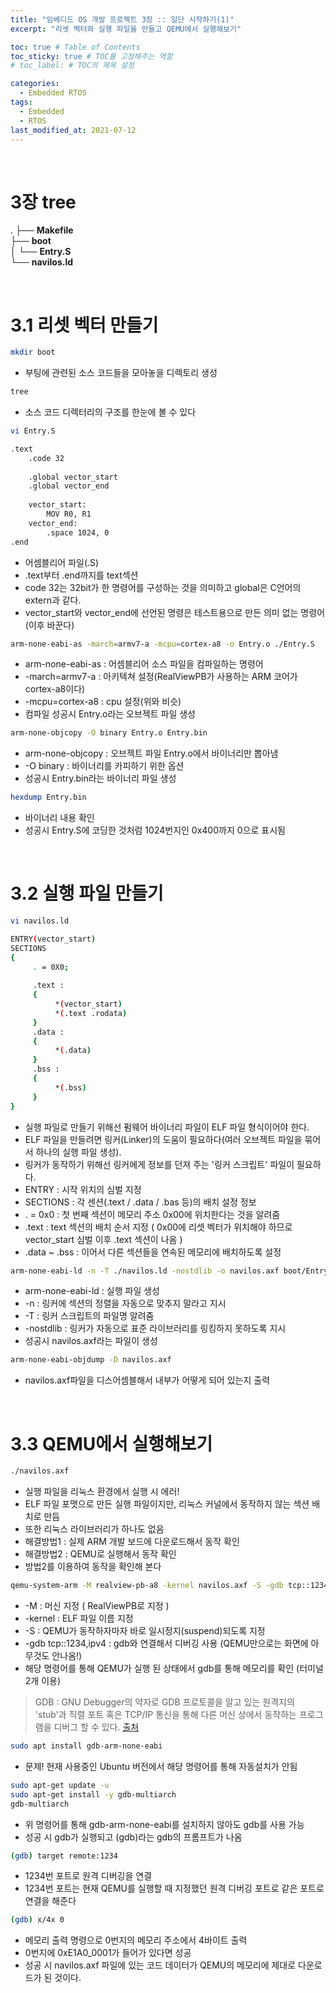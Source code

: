 ```yaml
---
title: "임베디드 OS 개발 프로젝트 3장 :: 일단 시작하기(1)"
excerpt: "리셋 벡터와 실행 파일을 만들고 QEMU에서 실행해보기"

toc: true # Table of Contents
toc_sticky: true # TOC를 고정해주는 역할 
# toc_label: # TOC의 제목 설정

categories:
  - Embedded RTOS
tags:
  - Embedded
  - RTOS
last_modified_at: 2021-07-12
---
```


<br/>

# 3장 tree

.
├── **Makefile**  
├── **boot**  
│  └── **Entry.S**  
└── **navilos.ld**    

<br/>

# 3.1 리셋 벡터 만들기

```bash
mkdir boot
```

- 부팅에 관련된 소스 코드들을 모아놓을 디렉토리 생성

```bash
tree
```

- 소스 코드 디렉터리의 구조를 한눈에 볼 수 있다  

```bash
vi Entry.S
```

```bash
.text
	.code 32
	
	.global vector_start
	.global vector_end
	
	vector_start:
		MOV R0, R1
	vector_end:
		.space 1024, 0
.end
```

- 어셈블리어 파일(.S) 
- .text부터 .end까지를 text섹션
- code 32는 32bit가 한 명령어를 구성하는 것을 의미하고 global은 C언어의 extern과 같다.
- vector_start와 vector_end에 선언된 명령은 테스트용으로 만든 의미 없는 명령어 (이후 바꾼다)

```bash
arm-none-eabi-as -march=armv7-a -mcpu=cortex-a8 -o Entry.o ./Entry.S
```

- arm-none-eabi-as : 어셈블리어 소스 파일을 컴파일하는 명령어
- -march=armv7-a : 아키텍쳐 설정(RealViewPB가 사용하는 ARM 코어가 cortex-a8이다)
- -mcpu=cortex-a8 : cpu 설정(위와 비슷)
- 컴파일 성공시 Entry.o라는 오브젝트 파일 생성

```bash
arm-none-objcopy -O binary Entry.o Entry.bin
```

- arm-none-objcopy : 오브젝트 파일 Entry.o에서 바이너리만 뽑아냄
- -O binary : 바이너리를 카피하기 위한 옵션
- 성공시 Entry.bin라는 바이너리 파일 생성

```bash
hexdump Entry.bin
```

- 바이너리 내용 확인
- 성공시 Entry.S에 코딩한 것처럼 1024번지인 0x400까지 0으로 표시됨

<br/>

# 3.2 실행 파일 만들기

```bash
vi navilos.ld
```

```bash
ENTRY(vector_start)
SECTIONS
{
	 . = 0X0;
	
	 .text :
	 {
		  *(vector_start)
		  *(.text .rodata)
	 }
	 .data :
	 {
		  *(.data)
	 }
	 .bss :
	 {
		  *(.bss)
	 }
}
```

- 실행 파일로 만들기 위해선 펌웨어 바이너리 파일이 ELF 파일 형식이어야 한다.
- ELF 파일을 만들려면 링커(Linker)의 도움이 필요하다(여러 오브젝트 파일을 묶어서 하나의 실행 파일 생성).
- 링커가 동작하기 위해선 링커에게 정보를 던져 주는 '링커 스크립트' 파일이 필요하다.
- ENTRY : 시작 위치의 심벌 지정 
- SECTIONS : 각 센션(.text / .data / .bas 등)의 배치 설정 정보
- . = 0x0 : 첫 번째 섹션이 메모리 주소 0x00에 위치한다는 것을 알려줌
- .text : text 섹션의 배치 순서 지정 ( 0x00에 리셋 벡터가 위치해야 하므로 vector_start 심벌 이후 .text 섹션이 나옴 )
- .data ~ .bss : 이어서 다른 섹션들을 연속된 메모리에 배치하도록 설정

```bash
arm-none-eabi-ld -n -T ./navilos.ld -nostdlib -o navilos.axf boot/Entry.o
```

- arm-none-eabi-ld : 실행 파일 생성
- -n : 링커에 섹션의 정렬을 자동으로 맞추지 말라고 지시
- -T : 링커 스크립트의 파일명 알려줌
- -nostdlib : 링커가 자동으로 표준 라이브러리를 링킹하지 못하도록 지시
- 성공시 navilos.axf라는 파일이 생성

```bash
arm-none-eabi-objdump -D navilos.axf
```

- navilos.axf파일을 디스어셈블해서 내부가 어떻게 되어 있는지 출력

<br/>

# 3.3 QEMU에서 실행해보기 

```bash
./navilos.axf
```

- 실행 파일을 리눅스 환경에서 실행 시 에러!
- ELF 파일 포맷으로 만든 실행 파일이지만, 리눅스 커널에서 동작하지 않는 섹션 배치로 만듬
- 또한 리눅스 라이브러리가 하나도 없음
- 해결방법1 : 실제 ARM 개발 보드에 다운로드해서 동작 확인
- 해결방법2 : QEMU로 실행해서 동작 확인
- 방법2를 이용하여 동작을 확인해 본다

```bash
qemu-system-arm -M realview-pb-a8 -kernel navilos.axf -S -gdb tcp::1234,ipv4
```

- -M : 머신 지정 ( RealViewPB로 지정 )
- -kernel : ELF 파일 이름 지정
- -S : QEMU가 동작하자마자 바로 일시정지(suspend)되도록 지정
- -gdb tcp::1234,ipv4 : gdb와 연결해서 디버깅 사용 (QEMU만으로는 화면에 아무것도 안나옴!)
- 해당 명령어를 통해 QEMU가 실행 된 상태에서 gdb를 통해 메모리를 확인 (터미널 2개 이용)

>GDB : GNU Debugger의 약자로 GDB 프로토콜을 알고 있는 원격지의 'stub'과 직렬 포트 혹은 TCP/IP 통신을 통해 다른 머신 상에서 동작하는 프로그램을 디버그 할 수 있다. [출처](https://ko.wikipedia.org/wiki/GNU_%EB%94%94%EB%B2%84%EA%B1%B0)

```bash
sudo apt install gdb-arm-none-eabi
```

- 문제! 현재 사용중인 Ubuntu 버전에서 해당 명령어를 통해 자동설치가 안됨

```bash
sudo apt-get update -u
sudo apt-get install -y gdb-multiarch
gdb-multiarch
```

- 위 명령어를 통해 gdb-arm-none-eabi를 설치하지 않아도 gdb를 사용 가능
- 성공 시 gdb가 실행되고 (gdb)라는 gdb의 프롬프트가 나옴

```bash
(gdb) target remote:1234
```

- 1234번 포트로 원격 디버깅을 연결
- 1234번 포트는 현재 QEMU를 실행할 때 지정했던 원격 디버깅 포트로 같은 포트로 연결을 해준다

```bash
(gdb) x/4x 0
```

- 메모리 출력 명령으로 0번지의 메모리 주소에서 4바이트 출력 
- 0번지에 0xE1A0_0001가 들어가 있다면 성공
- 성공 시 navilos.axf 파일에 있는 코드 데이터가 QEMU의 메모리에 제대로 다운로드가 된 것이다. 
